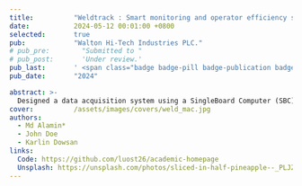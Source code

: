 ```yaml
---
title:          "Weldtrack : Smart monitoring and operator efficiency system for welding machine - Industry Project(lead & developer)"
date:           2024-05-12 00:01:00 +0800
selected:       true
pub:            "Walton Hi-Tech Industries PLC."
# pub_pre:        "Submitted to "
# pub_post:       'Under review.'
pub_last:       ' <span class="badge badge-pill badge-publication badge-success">Spotlight</span>'
pub_date:       "2024"

abstract: >-
  Designed a data acquisition system using a SingleBoard Computer (SBC) and Python to monitor ultrasonic welding machines in real-time. Storedperformance metrics in MySQL. Built a React Native mobile app for operator time logging andintegrated it with machine data to calculate shift-wise performance and efficiency. Developed aresponsive dashboard using NodeJS, ReactJS, and Redux to visualize KPIs and machine health.
cover:          /assets/images/covers/weld_mac.jpg
authors:
  - Md Alamin*
  - John Doe
  - Karlin Dowsan
links:
  Code: https://github.com/luost26/academic-homepage
  Unsplash: https://unsplash.com/photos/sliced-in-half-pineapple--_PLJZmHZzk
---
```

